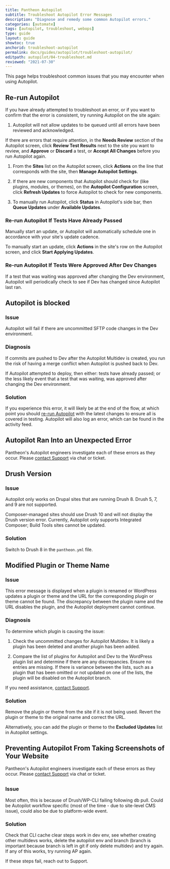 ```yaml
---
title: Pantheon Autopilot
subtitle: Troubleshoot Autopilot Error Messages
description: "Diagnose and remedy some common Autopilot errors."
categories: [automate]
tags: [autopilot, troubleshoot, webops]
type: guide
layout: guide
showtoc: true
anchorid: troubleshoot-autopilot
permalink: docs/guides/autopilot/troubleshoot-autopilot/
editpath: autopilot/04-troubleshoot.md
reviewed: "2021-07-30"
---
```


This page helps troubleshoot common issues that you may encounter when using Autopilot.

## Re-run Autopilot

If you have already attempted to troubleshoot an error, or if you want to confirm that the error is consistent, try running Autopilot on the site again:

1. Autopilot will not allow updates to be queued until all errors have been reviewed and acknowledged.

  If there are errors that require attention, in the **Needs Review** section of the Autopilot screen, click **Review Test Results** next to the site you want to review, and **Approve** or **Discard** a test, or **Accept All Changes** before you run Autopilot again.

1. From the **Sites** list on the Autopilot screen, click **Actions** on the line that corresponds with the site, then **Manage Autopilot Settings**.

1. If there are new components that Autopilot should check for (like plugins, modules, or themes), on the **Autopilot Configuration** screen, click <em class="fa fa-refresh"></em> **Refresh Updates** to force Autopilot to check for new components.

1. To manually run Autopilot, click **Status** in Autopilot's side bar, then **Queue Updates** under <em class="fa fa-wrench"></em> **Available Updates**.

### Re-run Autopilot If Tests Have Already Passed

Manually start an update, or Autopilot will automatically schedule one in accordance with your site's update cadence.

To manually start an update, click **Actions** in the site's row on the Autopilot screen, and click **Start Applying Updates**.

### Re-run Autopilot If Tests Were Approved After Dev Changes

If a test that was waiting was approved after changing the Dev environment, Autopilot will periodically check to see if Dev has changed since Autopilot last ran.

## Autopilot is blocked

<Accordion title="Autopilot is blocked due to uncommitted SFTP code changes." id="uncommitted-sftp" icon="info-sign">

### Issue

Autopilot will fail if there are uncommitted SFTP code changes in the Dev environment.

### Diagnosis

If commits are pushed to Dev after the Autopilot Multidev is created, you run the risk of having a merge conflict when Autopilot is pushed back to Dev.

If Autopilot attempted to deploy, then either: tests have already passed; or the less likely event that a test that was waiting, was approved after changing the Dev environment.

### Solution

If you experience this error, it will likely be at the end of the flow, at which point you should [re-run Autopilot](#re-run-autopilot) with the latest changes to ensure all is covered in testing. Autopilot will also log an error, which can be found in the activity feed.

</Accordion>

## Autopilot Ran Into an Unexpected Error

<Accordion title="Autopilot ran into an unexpected error. Contact Support for assistance." id="unexpected-error" icon="info-sign">

Pantheon's Autopilot engineers investigate each of these errors as they occur. Please [contact Support](/guides/support/contact-support) via chat or ticket.

</Accordion>

## Drush Version

<Accordion title="Drush version 8 required." id="drush-8-required" icon="info-sign">

### Issue

Autopilot only works on Drupal sites that are running Drush 8. Drush 5, 7, and 9 are not supported.

Composer-managed sites should use Drush 10 and will not display the Drush version error. Currently, Autopilot only supports Integrated Composer; Build Tools sites cannot be updated.

### Solution

Switch to Drush 8 in the `pantheon.yml` file.

</Accordion>

## Modified Plugin or Theme Name

<Accordion title="Ran into an issue with a WordPress update and did not proceed with deployment." id="wp-update-issue" icon="info-sign">

### Issue

This error message is displayed when a plugin is renamed or WordPress updates a plugin or theme and the URL for the corresponding plugin or theme cannot be found. The discrepancy between the plugin name and the URL disables the plugin, and the Autopilot deployment cannot continue.

### Diagnosis

To determine which plugin is causing the issue:

1. Check the uncommitted changes for Autopilot Multidev. It is likely a plugin has been deleted and another plugin has been added.

1. Compare the list of plugins for Autopilot and Dev to the WordPress plugin list and determine if there are any discrepancies. Ensure no entries are missing. If there is variance between the lists, such as a plugin that has been omitted or not updated on one of the lists, the plugin will be disabled on the Autopilot branch.

If you need assistance, [contact Support](/guides/support/contact-support).

### Solution

Remove the plugin or theme from the site if it is not being used. Revert the plugin or theme to the original name and correct the URL.

Alternatively, you can add the plugin or theme to the **Excluded Updates** list in Autopilot settings.

</Accordion>

## Preventing Autopilot From Taking Screenshots of Your Website

<Accordion title="There was an unexpected error preventing Autopilot from taking screenshots of your website." id="unexpected-screenshot-error" icon="info-sign">

Pantheon's Autopilot engineers investigate each of these errors as they occur. Please [contact Support](/guides/support/contact-support) via chat or ticket.

</Accordion>

## 
<Accordion title="Multidev converge failed. Reach out to our support team for assistance." id="cannot-converge-multidev" icon="info-sign">

### Issue

Most often, this is because of Drush/WP-CLI failing following db pull. Could be Autopilot workflow specific (most of the time - due to site-level CMS issue), could also be due to platform-wide event. 
 
### Solution

Check that CLI cache clear steps work in dev env, see whether creating other multidevs works, delete the autopilot env and branch (branch is important because branch is left in git if only delete multidev) and try again. If any of this works, try running AP again.

If these steps fail, reach out to Support.
  
</Accordion>

